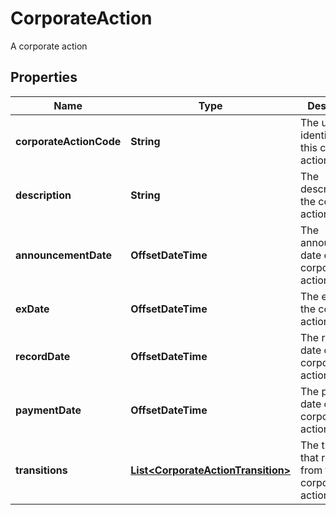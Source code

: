 

# CorporateAction

A corporate action

## Properties

| Name | Type | Description | Notes |
|------------ | ------------- | ------------- | -------------|
|**corporateActionCode** | **String** | The unique identifier of this corporate action |  |
|**description** | **String** | The description of the corporate action. |  [optional] |
|**announcementDate** | **OffsetDateTime** | The announcement date of the corporate action |  [optional] |
|**exDate** | **OffsetDateTime** | The ex date of the corporate action |  [optional] |
|**recordDate** | **OffsetDateTime** | The record date of the corporate action |  [optional] |
|**paymentDate** | **OffsetDateTime** | The payment date of the corporate action |  [optional] |
|**transitions** | [**List&lt;CorporateActionTransition&gt;**](CorporateActionTransition.md) | The transitions that result from this corporate action |  [optional] |



